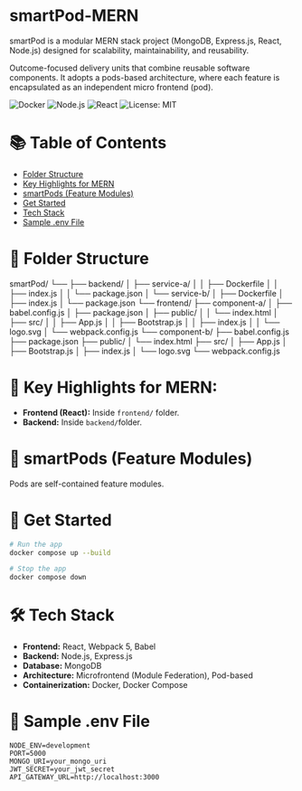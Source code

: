 # smartPod-MERN

smartPod is a modular MERN stack project (MongoDB, Express.js, React, Node.js) designed for scalability, maintainability, and reusability.

Outcome-focused delivery units that combine reusable software components. It adopts a pods-based architecture, where each feature is encapsulated as an independent micro frontend (pod).

![Docker](https://img.shields.io/badge/containerized-Docker-blue)
![Node.js](https://img.shields.io/badge/backend-Express-green)
![React](https://img.shields.io/badge/frontend-React-blue)
![License: MIT](https://img.shields.io/badge/License-MIT-yellow.svg)

# 📚 Table of Contents
- [Folder Structure](#-folder-structure)
- [Key Highlights for MERN](#-key-highlights-for-mern)
- [smartPods (Feature Modules)](#-smartpods-feature-modules)
- [Get Started](#-get-started)
- [Tech Stack](#-tech-stack)
- [Sample .env File](#-sample-env-file)
<!-- - [Code Quality](#-code-quality) -->

# 📁 Folder Structure

smartPod/
└── 
    ├── backend/
    │   ├── service-a/
    │   │   ├── Dockerfile
    │   │   ├── index.js
    │   │   └── package.json
    │   └── service-b/
    │       ├── Dockerfile
    │       ├── index.js
    │       └── package.json
    └── frontend/
        ├── component-a/
        │   ├── babel.config.js
        │   ├── package.json
        │   ├── public/
        │   │   └── index.html
        │   ├── src/
        │   │   ├── App.js
        │   │   ├── Bootstrap.js
        │   │   ├── index.js
        │   │   └── logo.svg
        │   └── webpack.config.js
        └── component-b/
            ├── babel.config.js
            ├── package.json
            ├── public/
            │   └── index.html
            ├── src/
            │   ├── App.js
            │   ├── Bootstrap.js
            │   ├── index.js
            │   └── logo.svg
            └── webpack.config.js

# 🧩 Key Highlights for MERN:
- **Frontend (React):** Inside `frontend/` folder.
- **Backend:** Inside `backend/`folder.

# 🧩 smartPods (Feature Modules)
Pods are self-contained feature modules.  

# 🚀 Get Started

```bash
# Run the app
docker compose up --build

# Stop the app
docker compose down
```

# 🛠️ Tech Stack
- **Frontend:** React, Webpack 5, Babel
- **Backend:** Node.js, Express.js
- **Database:** MongoDB
- **Architecture:** Microfrontend (Module Federation), Pod-based
- **Containerization:** Docker, Docker Compose

# 🔐 Sample .env File

```
NODE_ENV=development
PORT=5000
MONGO_URI=your_mongo_uri
JWT_SECRET=your_jwt_secret
API_GATEWAY_URL=http://localhost:3000
```

<!-- # 🧹 Code Quality
- Linting: ESLint (with Airbnb config recommended)
- Formatting: Prettier
- Commit Convention: Conventional Commits (recommended for CI/CD) -->
